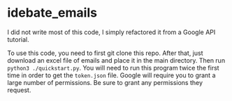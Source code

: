# idebate_emails
I did not write most of this code, I simply refactored it from a Google API tutorial. 

To use this code, you need to first git clone this repo. After that, just download an excel file of emails and place it in the main directory. Then run `python3 ./quickstart.py`. You will need to run this program twice the first time in order to get the `token.json` file. Google will require you to grant a large number of permissions. Be sure to grant any permissions they request.
